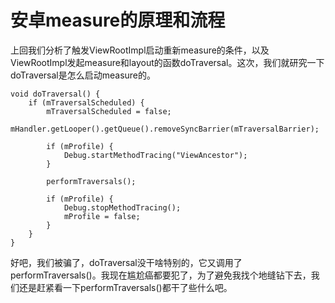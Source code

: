 安卓measure的原理和流程
==================
上回我们分析了触发ViewRootImpl启动重新measure的条件，以及ViewRootImpl发起measure和layout的函数doTraversal。这次，我们就研究一下doTraversal是怎么启动measure的。
  
    void doTraversal() {
        if (mTraversalScheduled) {
            mTraversalScheduled = false;
            mHandler.getLooper().getQueue().removeSyncBarrier(mTraversalBarrier);

            if (mProfile) {
                Debug.startMethodTracing("ViewAncestor");
            }

            performTraversals();

            if (mProfile) {
                Debug.stopMethodTracing();
                mProfile = false;
            }
        }
    }

好吧，我们被骗了，doTraversal没干啥特别的，它又调用了performTraversals()。我现在尴尬癌都要犯了，为了避免我找个地缝钻下去，我们还是赶紧看一下performTraversals()都干了些什么吧。
  

